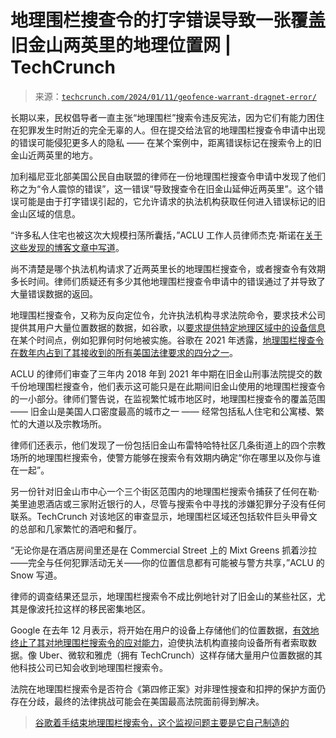 <!--yml

category: 未分类

date: 2024-05-27 14:41:15

-->

# 地理围栏搜查令的打字错误导致一张覆盖旧金山两英里的地理位置网 | TechCrunch

> 来源：[`techcrunch.com/2024/01/11/geofence-warrant-dragnet-error/`](https://techcrunch.com/2024/01/11/geofence-warrant-dragnet-error/)

长期以来，民权倡导者一直主张“地理围栏”搜索令违反宪法，因为它们有能力困住在犯罪发生时附近的完全无辜的人。但在提交给法官的地理围栏搜查令申请中出现的错误可能侵犯更多人的隐私 —— 在某个案例中，距离错误标记在搜索令上的旧金山近两英里的地方。

加利福尼亚北部美国公民自由联盟的律师在一份地理围栏搜查令申请中发现了他们称之为“令人震惊的错误”，这一错误“导致搜查令在旧金山延伸近两英里”。这个错误可能是由于打字错误引起的，它允许请求的执法机构获取任何进入错误标记的旧金山区域的信息。

“许多私人住宅也被这次大规模扫荡所囊括，”ACLU 工作人员律师杰克·斯诺在[关于这些发现的博客文章中写道](https://www.aclunc.org/blog/cops-blanketed-san-francisco-geofence-warrants-google-was-right-protect-peoples-privacy)。

尚不清楚是哪个执法机构请求了近两英里长的地理围栏搜查令，或者搜查令有效期多长时间。律师们质疑还有多少其他地理围栏搜查令申请中的错误通过了并导致了大量错误数据的返回。

地理围栏搜查令，又称为反向定位令，允许执法机构寻求法院命令，要求技术公司提供其用户大量位置数据的数据，如谷歌，以[要求提供特定地理区域中的设备信息](https://techcrunch.com/2021/02/06/minneapolis-protests-geofence-warrant/)在某个时间点，例如犯罪何时何地被实施。谷歌在 2021 年透露，[地理围栏搜查令在数年内占到了其接收到的所有美国法律要求的四分之一](https://techcrunch.com/2021/08/19/google-geofence-warrants/)。

ACLU 的律师们审查了三年内 2018 年到 2021 年中期在旧金山刑事法院提交的数千份地理围栏搜查令，他们表示这可能只是在此期间旧金山使用的地理围栏搜查令的一小部分。律师们警告说，在监视繁忙城市地区时，地理围栏搜查令的覆盖范围 —— 旧金山是美国人口密度最高的城市之一 —— 经常包括私人住宅和公寓楼、繁忙的大道以及宗教场所。

律师们还表示，他们发现了一份包括旧金山布雷特哈特社区几条街道上的四个宗教场所的地理围栏搜索令，使警方能够在搜索令有效期内确定“你在哪里以及你与谁在一起”。

另一份针对旧金山市中心一个三个街区范围内的地理围栏搜索令捕获了任何在勒·美里迪恩酒店或三家附近银行的人，尽管与搜索令中寻找的涉嫌犯罪分子没有任何联系。TechCrunch 对该地区的审查显示，地理围栏区域还包括软件巨头甲骨文的总部和几家繁忙的酒吧和餐厅。

“无论你是在酒店房间里还是在 Commercial Street 上的 Mixt Greens 抓着沙拉——完全与任何犯罪活动无关——你的位置信息都有可能被与警方共享，”ACLU 的 Snow 写道。

律师的调查结果还显示，地理围栏搜索令不成比例地针对了旧金山的某些社区，尤其是像波托拉这样的移民密集地区。

Google 在去年 12 月表示，将开始在用户的设备上存储他们的位置数据，[有效地终止了其对地理围栏搜索令的应对能力](https://techcrunch.com/2023/12/16/google-geofence-warrants-law-enforcement-privacy/)，迫使执法机构直接向设备所有者索取数据。像 Uber、微软和雅虎（拥有 TechCrunch）这样存储大量用户位置数据的其他科技公司已知会收到地理围栏搜索令。

法院在地理围栏搜索令是否符合《第四修正案》对非理性搜查和扣押的保护方面仍存在分歧，最终的法律挑战可能会在美国最高法院面前得到解决。

> [谷歌着手结束地理围栏搜索令，这个监视问题主要是它自己制造的](https://techcrunch.com/2023/12/16/google-geofence-warrants-law-enforcement-privacy/)

